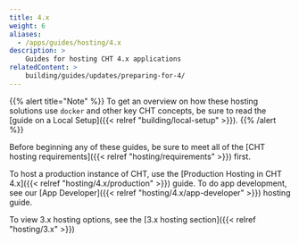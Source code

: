 ```yaml
---
title: 4.x
weight: 6
aliases:
  - /apps/guides/hosting/4.x
description: >
    Guides for hosting CHT 4.x applications
relatedContent: >
    building/guides/updates/preparing-for-4/
---
```


{{% alert title="Note" %}} To get an overview on how these hosting solutions use `docker` and other key CHT concepts, be sure to read the [guide on a Local Setup]({{< relref "building/local-setup" >}}). {{% /alert %}}

Before beginning any of these guides, be sure to meet all of the [CHT hosting requirements]({{< relref "hosting/requirements" >}}) first.

To host a production instance of CHT, use the [Production Hosting in CHT 4.x]({{< relref "hosting/4.x/production" >}}) guide. To do app development, see our [App Developer]({{< relref "hosting/4.x/app-developer" >}}) hosting guide.

To view 3.x hosting options, see the  [3.x hosting section]({{< relref "hosting/3.x" >}}) 
